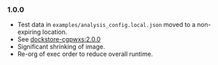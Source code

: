 ### 1.0.0
* Test data in `examples/analysis_config.local.json` moved to a non-expiring location.
* See [dockstore-cgpwxs:2.0.0](https://github.com/cancerit/dockstore-cgpwxs/releases/tag/2.0.0)
* Significant shrinking of image.
* Re-org of exec order to reduce overall runtime.
